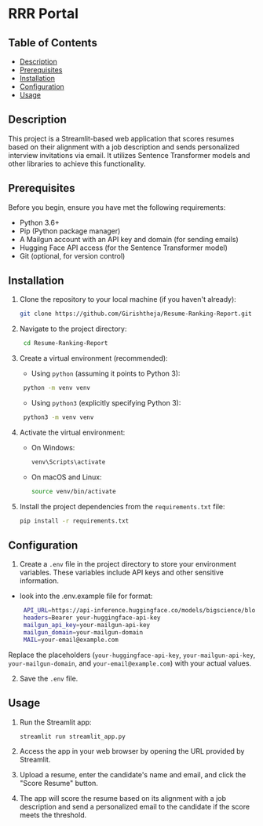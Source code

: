 # RRR Portal

<!-- ![GitHub license](https://img.shields.io/badge/license-MIT-blue.svg) -->

## Table of Contents

- [Description](#description)
- [Prerequisites](#prerequisites)
- [Installation](#installation)
- [Configuration](#configuration)
- [Usage](#usage)
<!-- - [Contributing](#contributing)
- [License](#license) -->

## Description

This project is a Streamlit-based web application that scores resumes based on their alignment with a job description and sends personalized interview invitations via email. It utilizes Sentence Transformer models and other libraries to achieve this functionality.

## Prerequisites

Before you begin, ensure you have met the following requirements:

- Python 3.6+
- Pip (Python package manager)
- A Mailgun account with an API key and domain (for sending emails)
- Hugging Face API access (for the Sentence Transformer model)
- Git (optional, for version control)

## Installation

1. Clone the repository to your local machine (if you haven't already):

   ```bash
   git clone https://github.com/Girishtheja/Resume-Ranking-Report.git
2. Navigate to the project directory:
 
   ```bash
    cd Resume-Ranking-Report
3. Create a virtual environment (recommended):
   - Using `python` (assuming it points to Python 3):
   ```bash
    python -m venv venv
   ```
   - Using `python3` (explicitly specifying Python 3):
   ```bash
    python3 -m venv venv
   ```
   
4. Activate the virtual environment:

   - On Windows:
       ```bash
       venv\Scripts\activate
    
   - On macOS and Linux:
       ```bash
       source venv/bin/activate

5. Install the project dependencies from the `requirements.txt` file:
   ```bash
   pip install -r requirements.txt


## Configuration
1. Create a `.env` file in the project directory to store your environment variables. These variables include API keys and other sensitive information.

- look into the .env.example file for format:
   ```bash
    API_URL=https://api-inference.huggingface.co/models/bigscience/bloom
    headers=Bearer your-huggingface-api-key
    mailgun_api_key=your-mailgun-api-key
    mailgun_domain=your-mailgun-domain
    MAIL=your-email@example.com

Replace the placeholders (`your-huggingface-api-key`, `your-mailgun-api-key`, `your-mailgun-domain`, and `your-email@example.com`) with your actual values.

2. Save the `.env` file.

## Usage

1. Run the Streamlit app:

    ```bash
    streamlit run streamlit_app.py

2. Access the app in your web browser by opening the URL provided by Streamlit.
3. Upload a resume, enter the candidate's name and email, and click the "Score Resume" button.
4. The app will score the resume based on its alignment with a job description and send a personalized email to the candidate if the score meets the threshold.


